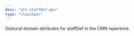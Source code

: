 ```yaml
---
desc: "att.staffDef.ges"
type: "classSpec"
---
```


Gestural domain attributes for staffDef in the CMN repertoire.